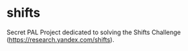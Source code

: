 # shifts
Secret PAL Project dedicated to solving the Shifts Challenge (https://research.yandex.com/shifts).

